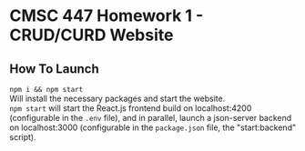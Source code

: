 # CMSC 447 Homework 1 - CRUD/CURD Website
## How To Launch
`npm i && npm start`  
Will install the necessary packages and start the website.  
`npm start` will start the React.js frontend build on localhost:4200 (configurable in the `.env` file), and in parallel, launch a json-server backend on localhost:3000 (configurable in the `package.json` file, the "start:backend" script).

